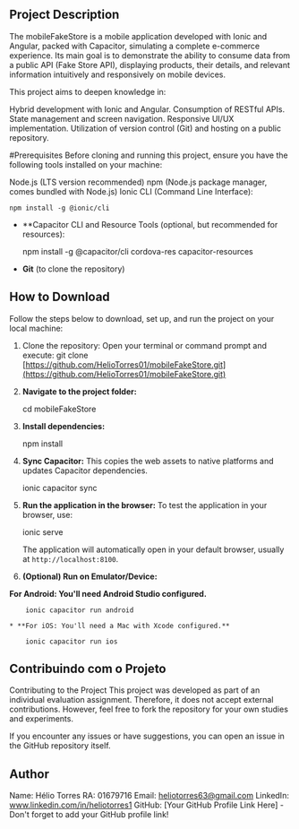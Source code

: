 ## Project Description
The mobileFakeStore is a mobile application developed with Ionic and Angular, packed with Capacitor, simulating a complete e-commerce experience. Its main goal is to demonstrate the ability to consume data from a public API (Fake Store API), displaying products, their details, and relevant information intuitively and responsively on mobile devices.

This project aims to deepen knowledge in:

Hybrid development with Ionic and Angular.
Consumption of RESTful APIs.
State management and screen navigation.
Responsive UI/UX implementation.
Utilization of version control (Git) and hosting on a public repository.

#Prerequisites
Before cloning and running this project, ensure you have the following tools installed on your machine:

Node.js (LTS version recommended)
npm (Node.js package manager, comes bundled with Node.js)
Ionic CLI (Command Line Interface):
   
    npm install -g @ionic/cli

* **Capacitor CLI and Resource Tools (optional, but recommended for resources):
    
    npm install -g @capacitor/cli cordova-res capacitor-resources
    
* **Git** (to clone the repository)

## How to Download
Follow the steps below to download, set up, and run the project on your local machine:

1. Clone the repository:
Open your terminal or command prompt and execute:
    git clone [https://github.com/HelioTorres01/mobileFakeStore.git](https://github.com/HelioTorres01/mobileFakeStore.git)
    

2.  **Navigate to the project folder:**
  
    cd mobileFakeStore
  

3.  **Install dependencies:**
   
    npm install
    

4.  **Sync Capacitor:**
    This copies the web assets to native platforms and updates Capacitor dependencies.

    ionic capacitor sync
    

5.  **Run the application in the browser:**
To test the application in your browser, use:
   
    ionic serve
   
    The application will automatically open in your default browser, usually at `http://localhost:8100`.

6.  **(Optional) Run on Emulator/Device:**

**For Android: You'll need Android Studio configured.**
       
        ionic capacitor run android
        
    * **For iOS: You'll need a Mac with Xcode configured.**
        
        ionic capacitor run ios
        

## Contribuindo com o Projeto

Contributing to the Project
This project was developed as part of an individual evaluation assignment. Therefore, it does not accept external contributions. However, feel free to fork the repository for your own studies and experiments.

If you encounter any issues or have suggestions, you can open an issue in the GitHub repository itself.
## Author
Name: Hélio Torres
RA: 01679716
Email: heliotorres63@gmail.com
LinkedIn: www.linkedin.com/in/heliotorres1
GitHub: [Your GitHub Profile Link Here] - Don't forget to add your GitHub profile link!
    
